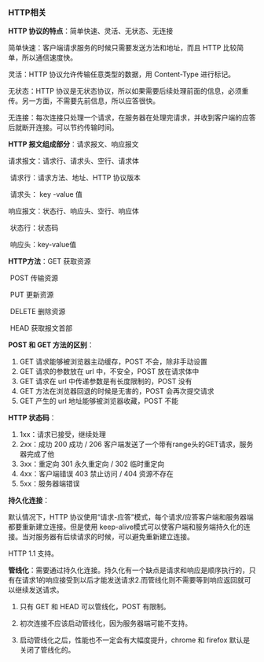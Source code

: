 ### HTTP相关
**HTTP 协议的特点**：简单快速、灵活、无状态、无连接

简单快速：客户端请求服务的时候只需要发送方法和地址，而且 HTTP 比较简单，所以通信速度快。

灵活：HTTP 协议允许传输任意类型的数据，用 Content-Type 进行标记。

无状态：HTTP 协议是无状态协议，所以如果需要后续处理前面的信息，必须重传。另一方面，不需要先前信息，所以应答很快。

无连接：每次连接只处理一个请求，在服务器在处理完请求，并收到客户端的应答后就断开连接。可以节约传输时间。

**HTTP 报文组成部分**：请求报文、响应报文

请求报文：请求行、请求头、空行、请求体

​					请求行：请求方法、地址、HTTP 协议版本

​					请求头： key -value 值

响应报文：状态行、响应头、空行、响应体

​					状态行：状态码

​					响应头：key-value值

**HTTP方法**：GET   	获取资源

​					 POST 	传输资源

​					 PUT 	更新资源

​					 DELETE	删除资源

​					 HEAD	获取报文首部

**POST 和 GET 方法的区别**：

1. GET 请求能够被浏览器主动缓存，POST 不会，除非手动设置
2. GET 请求的参数放在 url 中，不安全，POST 放在请求体中
3. GET 请求在 url 中传递参数是有长度限制的，POST 没有
4. GET 方法在浏览器回退的时候是无害的，POST 会再次提交请求
5. GET 产生的 url 地址能够被浏览器收藏，POST 不能

**HTTP 状态码**：

1. 1xx：请求已接受，继续处理
2. 2xx：成功  200 成功 / 206 客户端发送了一个带有range头的GET请求，服务器完成了他
3. 3xx：重定向  301 永久重定向  /  302 临时重定向
4. 4xx：客户端错误   403 禁止访问 / 404 资源不存在
5. 5xx：服务器端错误

**持久化连接**：

默认情况下，HTTP 协议使用“请求-应答”模式，每个请求/应答客户端和服务器端都要重新建立连接。但是使用 keep-alive模式可以使客户端和服务端持久化的连接。当对服务器有后续请求的时候，可以避免重新建立连接。

HTTP 1.1 支持。

**管线化**：需要通过持久化连接。持久化有一个缺点是请求和响应是顺序执行的，只有在请求1的响应接受到以后才能发送请求2.而管线化则不需要等到响应返回就可以继续发送请求。

1. 只有 GET 和 HEAD 可以管线化，POST 有限制。

2. 初次连接不应该启动管线化，因为服务器端可能不支持。
3. 启动管线化之后，性能也不一定会有大幅度提升，chrome 和 firefox 默认是关闭了管线化的。

